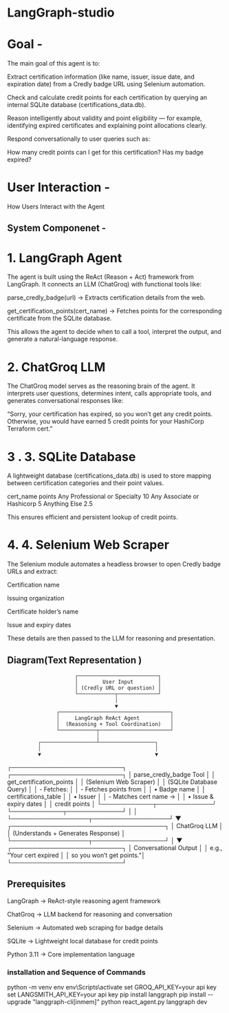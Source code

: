 # LangGraph-studio
# Goal - 
The main goal of this agent is to:

Extract certification information (like name, issuer, issue date, and expiration date) from a Credly badge URL using Selenium automation.

Check and calculate credit points for each certification by querying an internal SQLite database (certifications_data.db).

Reason intelligently about validity and point eligibility — for example, identifying expired certificates and explaining point allocations clearly.

Respond conversationally to user queries such as:

How many credit points can I get for this certification?
Has my badge expired?

# User Interaction -
How Users Interact with the Agent

## System Componenet - 
# 1. LangGraph Agent

The agent is built using the ReAct (Reason + Act) framework from LangGraph.
It connects an LLM (ChatGroq) with functional tools like:

parse_credly_badge(url) → Extracts certification details from the web.

get_certification_points(cert_name) → Fetches points for the corresponding certificate from the SQLite database.

This allows the agent to decide when to call a tool, interpret the output, and generate a natural-language response.

# 2. ChatGroq LLM 
The ChatGroq model serves as the reasoning brain of the agent.
It interprets user questions, determines intent, calls appropriate tools, and generates conversational responses like:

“Sorry, your certification has expired, so you won’t get any credit points. Otherwise, you would have earned 5 credit points for your HashiCorp Terraform cert.”

# 3 . 3. SQLite Database

A lightweight database (certifications_data.db) is used to store mapping between certification categories and their point values.

cert_name	                     points
Any Professional or Specialty	 10
Any Associate or Hashicorp	    5
Anything Else	                 2.5

This ensures efficient and persistent lookup of credit points.

# 4. 4. Selenium Web Scraper

The Selenium module automates a headless browser to open Credly badge URLs and extract:

Certification name

Issuing organization

Certificate holder’s name

Issue and expiry dates

These details are then passed to the LLM for reasoning and presentation.

## Diagram(Text Representation )

                          ┌──────────────────────────┐
                          │        User Input        │
                          │ (Credly URL or question) │
                          └────────────┬─────────────┘
                                       │
                                       ▼
                    ┌────────────────────────────────────┐
                    │     LangGraph ReAct Agent          │
                    │  (Reasoning + Tool Coordination)   │
                    └────────────┬───────────────────────┘
                                 │
              ┌──────────────────┴──────────────────┐
              │                                     │
              ▼                                     ▼
 ┌──────────────────────────┐          ┌──────────────────────────┐
 │ parse_credly_badge Tool  │          │ get_certification_points │
 │ (Selenium Web Scraper)   │          │ (SQLite Database Query)  │
 │ - Fetches:               │          │ - Fetches points from    │
 │   • Badge name           │          │   certifications_table   │
 │   • Issuer               │          │ - Matches cert name →    │
 │   • Issue & expiry dates │          │   credit points          │
 └────────────┬─────────────┘          └────────────┬─────────────┘
              │                                     │
              └──────────────────┬──────────────────┘
                                 ▼
                    ┌────────────────────────────────────┐
                    │         ChatGroq LLM               │
                    │ (Understands + Generates Response) │
                    └──────────────────┬─────────────────┘
                                       │
                                       ▼
                          ┌──────────────────────────┐
                          │  Conversational Output    │
                          │ e.g., “Your cert expired │
                          │ so you won’t get points.”│
                          └──────────────────────────┘
## Prerequisites

LangGraph → ReAct-style reasoning agent framework

ChatGroq → LLM backend for reasoning and conversation

Selenium → Automated web scraping for badge details

SQLite → Lightweight local database for credit points

Python 3.11 → Core implementation language

### installation and Sequence of Commands 
python -m venv env
env\Scripts\activate
set GROQ_API_KEY=your api key
set LANGSMITH_API_KEY=your api key
pip install langgraph
pip install --upgrade "langgraph-cli[inmem]"
python react_agent.py
langgraph dev

